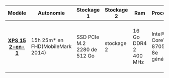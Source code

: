 <table>
  <thead>
    <tr>
      <th>Modèle</th>
      <th>Autonomie</th>
      <th>Stockage 1</th>
      <th>Stockage 2</th>
      <th>Ram</th>
      <th>Processeur</th>
      <th>Ecran</th>
      <th>Prix</th>
      <th>OS</th>
      <th>Carte graphique</th>
      <th>Port écran</th>
      <th>Thunderbolt</th>
      <th>Coupons</th>
    </tr>
  </thead>
  <tbody>
    <tr>
      <th>
        <a href="https://www.dell.com/fr-fr/shop/laptops/nouveau-syst%C3%A8me-2-en-1-15/spd/xps-15-9575-2-in-1-laptop">XPS 15 2-en-1</a>
      </th>
      <td>15h 25m* en FHD(MobileMark 2014)</td>
      <td>SSD PCIe M.2 2280 de 512 Go</td>
      <td>stockage 2</td>
      <td>16 Go DDR4 2 400 MHz</td>
      <td>Intel® Core™ i7-8705G de 8e génération</td>
      <td>Écran 15,6" 4K Ultra HD (3 840 x 2 160) InfinityEdge antireflet tactile</td>
      <td>mini : 1799,11 € TTC sans livraison</td>
      <td>Windows 10 Famille 64 bits</td>
      <td>Radeon™ RX Vega M GL avec 4 Go HBM2</td>
      <td>DisplayPort</td>
      <td>2x Thunderbolt 3 (4x PCI 3e génération)</td>
      <td>SAVE10 (10% fin 3 oct)</td>
    </tr>
  </tbody>
</table>
